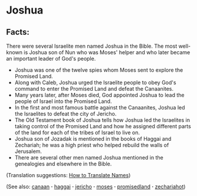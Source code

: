 # Joshua #

## Facts: ##

There were several Israelite men named Joshua in the Bible. The most well-known is Joshua son of Nun who was Moses' helper and who later became an important leader of God's people.

* Joshua was one of the twelve spies whom Moses sent to explore the Promised Land.
* Along with Caleb, Joshua urged the Israelite people to obey God's command to enter the Promised Land and defeat the Canaanites.
* Many years later, after Moses died, God appointed Joshua to lead the people of Israel into the Promised Land.
* In the first and most famous battle against the Canaanites, Joshua led the Israelites to defeat the city of Jericho.
* The Old Testament book of Joshua tells how Joshua led the Israelites in taking control of the Promised Land and how he assigned different parts of the land for each of the tribes of Israel to live on.
* Joshua son of Jozadak is mentioned in the books of Haggai and Zechariah; he was a high priest who helped rebuild the walls of Jerusalem.
* There are several other men named Joshua mentioned in the genealogies and elsewhere in the Bible.
  

(Translation suggestions: [How to Translate Names](https://git.door43.org/Door43/en-ta-translate-vol1/src/master/content/translate_names.md))

(See also: [canaan](../other/canaan.md) **·** [haggai](../other/haggai.md) **·** [jericho](../other/jericho.md) **·** [moses](../other/moses.md) **·** [promisedland](../kt/promisedland.md) **·** [zechariahot](../other/zechariahot.md))
 
## 